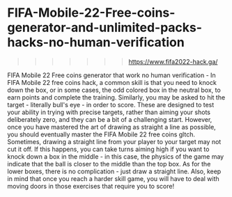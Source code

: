 # FIFA-Mobile-22-Free-coins-generator-and-unlimited-packs-hacks-no-human-verification
>>>>>>> https://www.fifa2022-hack.ga/

FIFA Mobile 22 Free coins generator that work no human verification - In FIFA Mobile 22 free coins hack, a common skill is that you need to knock down the box, or in some cases, the odd colored box in the neutral box, to earn points and complete the training. Similarly, you may be asked to hit the target - literally bull's eye - in order to score. These are designed to test your ability in trying with precise targets, rather than aiming your shots deliberately zero, and they can be a bit of a challenging start. However, once you have mastered the art of drawing as straight a line as possible, you should eventually master the FIFA Mobile 22 free coins gltch. Sometimes, drawing a straight line from your player to your target may not cut it off. If this happens, you can take turns aiming high if you want to knock down a box in the middle - in this case, the physics of the game may indicate that the ball is closer to the middle than the top box. As for the lower boxes, there is no complication - just draw a straight line. Also, keep in mind that once you reach a harder skill game, you will have to deal with moving doors in those exercises that require you to score!

